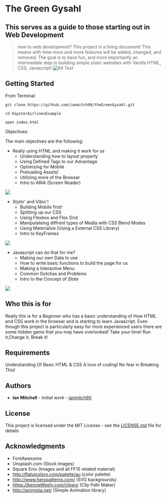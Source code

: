 # The Green Gysahl

## This serves as a guide to those starting out in Web Development
> new to web development? This project is a living document! This means with time more and more features will be added, changed, and removed. The goal is to have fun, and more importantly an intermedate step in building simple static websites with Vanilla HTML, CSS, Javascript!
![Alt Text](https://media.giphy.com/media/fSy1OjveCznws/giphy.gif)


## Getting Started

From Terminal:

```
git clone https://github.com/ianmitch90/theGreenGysahl.git

cd HipsterAirlinesExample

open index.html
```

Objectives:


The main objectives are the following:
* Really using HTML and making it work for us
    * Understanding how to layout properly
    * Using Defined Tags to our Advantage
    * Optimizing for Mobile
    * Preloading Assets!
    * Utilizing more of the Browser
    * Intro to ARIA (Screen Reader)

![](https://media.giphy.com/media/3ohs7Xfl0tjxIfVth6/giphy.gif)


* Stylin' and Vibin'!
    * Building Mobile first!
    * Splitting up our CSS
    * Using Flexbox and Flex Grid
    * Manipulateing diffrent types of Media with CSS Blend Modes
    * Using Materialize (Using a External CSS Library)
    * Intro to KeyFrames


![](https://thumbs.gfycat.com/HideousPhonyJoey-size_restricted.gif)


* Javascript can do that for me?
    * Making our own Data to use
    * How to write basic functions to build the page for us
    * Making a Interactive Menu
    * Common Gotchas and Problems
    * Intro to the Concept of _State_

![](https://media.giphy.com/media/VeLkCUzRldjI4/giphy.gif)

## Who this is for

Really this is for a Beginner who has a basic understanding of How HTML and CSS work in the browser and is starting to learn Javascript. Even though this project is particularly easy for more experienced users there are some hidden gems that you may have overlooked! Take your time! Run it,Change it, Break it!


## Requirements

Understanding Of Basic HTML & CSS
A love of coding! No fear in Breaking This!

## Authors

* **Ian Mitchell** - *Initial work* - [ianmitch90](https://github.com/ianmitch90)


## License

This project is licensed under the MIT License - see the [LICENSE.md](LICENSE.md) file for details

## Acknowledgments

* FontAwesome
* Unsplash.com (Stock images)
* Square Enix (Images and all FF15 related material)
* http://flatuicolors.com/palette/au (color palette)
* http://www.heropatterns.com/ (SVG backgrounds)
* https://bennettfeely.com/clippy/ (Clip Path Maker)
* http://animista.net/ (Simple Animation library)

